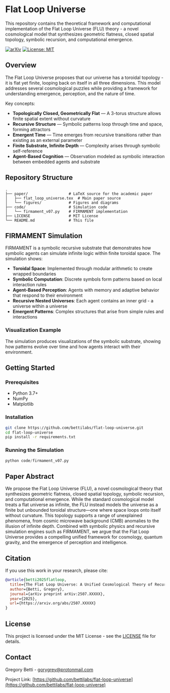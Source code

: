 # Flat Loop Universe

This repository contains the theoretical framework and computational implementation of the Flat Loop Universe (FLU) theory - a novel cosmological model that synthesizes geometric flatness, closed spatial topology, symbolic recursion, and computational emergence.

[![arXiv](https://img.shields.io/badge/arXiv-2507.XXXXX-b31b1b.svg)](https://arxiv.org/abs/2507.XXXXX)
[![License: MIT](https://img.shields.io/badge/License-MIT-yellow.svg)](https://opensource.org/licenses/MIT)

## Overview

The Flat Loop Universe proposes that our universe has a toroidal topology - it is flat yet finite, looping back on itself in all three dimensions. This model addresses several cosmological puzzles while providing a framework for understanding emergence, perception, and the nature of time.

Key concepts:
- **Topologically Closed, Geometrically Flat** — A 3-torus structure allows finite spatial extent without curvature
- **Recursive Structure** — Symbolic patterns loop through time and space, forming attractors
- **Emergent Time** — Time emerges from recursive transitions rather than existing as an external parameter
- **Finite Substrate, Infinite Depth** — Complexity arises through symbolic self-reference
- **Agent-Based Cognition** — Observation modeled as symbolic interaction between embedded agents and substrate

## Repository Structure

```
.
├── paper/                  # LaTeX source for the academic paper
│   ├── flat_loop_universe.tex  # Main paper source
│   └── figures/            # Figures and diagrams
├── code/                   # Simulation code
│   └── firmament_v07.py    # FIRMAMENT implementation
├── LICENSE                 # MIT License
└── README.md               # This file
```

## FIRMAMENT Simulation

FIRMAMENT is a symbolic recursive substrate that demonstrates how symbolic agents can simulate infinite logic within finite toroidal space. The simulation shows:

- **Toroidal Space**: Implemented through modular arithmetic to create wrapped boundaries
- **Symbolic Computation**: Discrete symbols form patterns based on local interaction rules
- **Agent-Based Perception**: Agents with memory and adaptive behavior that respond to their environment
- **Recursive Nested Universes**: Each agent contains an inner grid - a universe within a universe
- **Emergent Patterns**: Complex structures that arise from simple rules and interactions

### Visualization Example

The simulation produces visualizations of the symbolic substrate, showing how patterns evolve over time and how agents interact with their environment.

## Getting Started

### Prerequisites
- Python 3.7+
- NumPy
- Matplotlib

### Installation

```bash
git clone https://github.com/bettilabs/flat-loop-universe.git
cd flat-loop-universe
pip install -r requirements.txt
```

### Running the Simulation

```python
python code/firmament_v07.py
```

## Paper Abstract

We propose the Flat Loop Universe (FLU), a novel cosmological theory that synthesizes geometric flatness, closed spatial topology, symbolic recursion, and computational emergence. While the standard cosmological model treats a flat universe as infinite, the FLU instead models the universe as a finite but unbounded toroidal structure—one where space loops onto itself without curvature. This topology supports a range of unexplained phenomena, from cosmic microwave background (CMB) anomalies to the illusion of infinite depth. Combined with symbolic physics and recursive simulation engines such as FIRMAMENT, we argue that the Flat Loop Universe provides a compelling unified framework for cosmology, quantum gravity, and the emergence of perception and intelligence.

## Citation

If you use this work in your research, please cite:

```bibtex
@article{betti2025flatloop,
  title={The Flat Loop Universe: A Unified Cosmological Theory of Recursive Topology and Symbolic Emergence},
  author={Betti, Gregory},
  journal={arXiv preprint arXiv:2507.XXXXX},
  year={2025},
  url={https://arxiv.org/abs/2507.XXXXX}
}
```

## License

This project is licensed under the MIT License - see the [LICENSE](LICENSE) file for details.

## Contact

Gregory Betti - gorygrey@protonmail.com


Project Link: [https://github.com/bettilabs/flat-loop-universe](https://github.com/bettilabs/flat-loop-universe)
